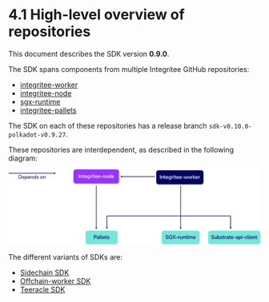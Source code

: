 # 4.1 High-level overview of repositories

This document describes the SDK version **0.9.0**.

The SDK spans components from multiple Integritee GitHub repositories:

* [integritee-worker](https://github.com/integritee-network/worker)
* [integritee-node](https://github.com/integritee-network/integritee-node)
* [sgx-runtime](https://github.com/integritee-network/sgx-runtime)
* [integritee-pallets](https://github.com/integritee-network/pallets)

The SDK on each of these repositories has a release branch `sdk-v0.10.0-polkadot-v0.9.27`.

These repositories are interdependent, as described in the following diagram:

![](<../.gitbook/assets/4.1. High Level Overview of Components (1).jpg>)



The different variants of SDKs are:

* [Sidechain SDK](4.4-sdk/4.4.1-sidechain-sdk.md)
* [Offchain-worker SDK](4.4-sdk/4.4.2-trusted-off-chain-worker.md)
* [Teeracle SDK](4.4-sdk/4.4.3-teeracle-oracle-framework.md)
